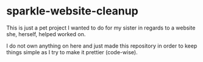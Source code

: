 # sparkle-website-cleanup

This is just a pet project I wanted to do for my sister in regards to a website she, herself, helped worked on.

I do not own anything on here and just made this repository in order to keep things simple as I try to make it prettier (code-wise).